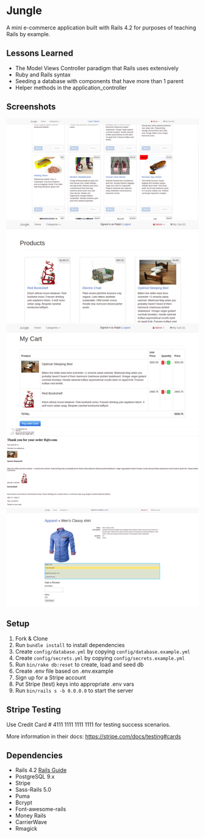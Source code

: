 # Jungle

A mini e-commerce application built with Rails 4.2 for purposes of teaching Rails by example.

## Lessons Learned
* The Model Views Controller paradigm that Rails uses extensively
* Ruby and Rails syntax
* Seeding a database with components that have more than 1 parent
* Helper methods in the application_controller

## Screenshots

!["Screenshot of Jungle"](https://github.com/nnewburg/jungle-rails/blob/master/docs/jungle1.png?raw=true)
!["Screenshot of Jungle"](https://github.com/nnewburg/jungle-rails/blob/master/docs/jungle2.png?raw=true)
!["Screenshot of Jungle"](https://github.com/nnewburg/jungle-rails/blob/master/docs/jungle3.png?raw=true)
!["Screenshot of Jungle"](https://github.com/nnewburg/jungle-rails/blob/master/docs/jungle4.png?raw=true)
!["Screenshot of Jungle"](https://github.com/nnewburg/jungle-rails/blob/master/docs/jungle5.png?raw=true)

## Setup

1. Fork & Clone
2. Run `bundle install` to install dependencies
3. Create `config/database.yml` by copying `config/database.example.yml`
4. Create `config/secrets.yml` by copying `config/secrets.example.yml`
5. Run `bin/rake db:reset` to create, load and seed db
6. Create .env file based on .env.example
7. Sign up for a Stripe account
8. Put Stripe (test) keys into appropriate .env vars
9. Run `bin/rails s -b 0.0.0.0` to start the server

## Stripe Testing

Use Credit Card # 4111 1111 1111 1111 for testing success scenarios.

More information in their docs: <https://stripe.com/docs/testing#cards>

## Dependencies

* Rails 4.2 [Rails Guide](http://guides.rubyonrails.org/v4.2/)
* PostgreSQL 9.x
* Stripe
* Sass-Rails 5.0
* Puma
* Bcrypt
* Font-awesome-rails
* Money Rails
* CarrierWave
* Rmagick

